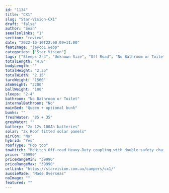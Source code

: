 ```yaml
---
id: "1134"
title: "CX1"
slug: "Star-Vision-CX1"
draft: "false"
author: "Sean"
seealsolinks: "1"
section: "review"
date: "2022-10-10T22:00:09+11:00"
featImage: "jayco1.webp"
categories: ["Star Vision"]
tags: ["Sleeps 2-4", "Unknown Size", "Off Road", "No Bathroom or Toilet", "Pop top", "Under 50k"]
totalLength: "4.8"
bodyLength: ""
totalHeight: "2.35"
totalWidth: "2.15"
tareWeight: "1560"
atmWeight: "2200"
ballWeight: "100"
sleeps: "2-4"
bathroom: "No Bathroom or Toilet"
internalBathroom: "No"
mainBed: "Queen + optional bunk"
bunks: ""
freshWater: "85 + 35"
greyWater: ""
battery: "2x 12v 100Ah batteries"
solar: "2x Roof fitted solar panels"
airCon: "No"
hybrid: "Yes"
roofType: "Pop top"
towHitch: "McHitch Off-road Heavy-Duty coupling with double safety chains"
price: "39990"
priceRangeMin: "39990"
priceRangeMax: "39990"
urlLink: "https://starvision.com.au/campers/cx1/"
aussieMade: "Made Overseas"
noImage: ""
featured: ""
---
```

